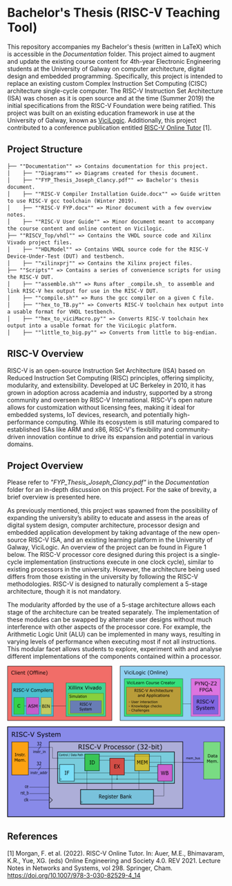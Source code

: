 # Bachelor's Thesis (RISC-V Teaching Tool)

This repository accompanies my Bachelor's thesis (written in LaTeX) which is accessible in the _Documentation_ folder. This project aimed to augment and update the existing course content for 4th-year Electronic Engineering students at the University of Galway on computer architecture, digital design and embedded programming. Specifically, this project is intended to replace an existing custom Complex Instruction Set Computing (CISC) architecture single-cycle computer. The RISC-V Instruction Set Architecture (ISA) was chosen as it is open source and at the time (Summer 2019) the initial specifications from the RISC-V Foundation were being ratified. This project was built on an existing education framework in use at the University of Galway, known as [ViciLogic](https://ieeexplore.ieee.org/document/7058191). Additionally, this project contributed to a conference publication entitled [RISC-V Online Tutor](http://dx.doi.org/10.1007/978-3-030-82529-4_14) [1].

## Project Structure

```
├── ""Documentation"" => Contains documentation for this project.  
│    ├── ""Diagrams"" => Diagrams created for thesis document.  
│    ├── ""FYP_Thesis_Joseph_Clancy.pdf"" => Bachelor's thesis document.  
│    ├── ""RISC-V Compiler Installation Guide.docx"" => Guide written to use RISC-V gcc toolchain (Winter 2019).  
│    ├── ""RISC-V FYP.docx"" => Minor document with a few overview notes.  
│    ├── ""RISC-V User Guide"" => Minor document meant to accompany the course content and online content on Vicilogic.  
├── ""RISCV_Top/vhdl"" => Contains the VHDL source code and Xilinx Vivado project files.  
│    ├── ""HDLModel"" => Contains VHDL source code for the RISC-V Device-Under-Test (DUT) and testbench.  
│    ├── ""xilinxprj"" => Contains the Xilinx project files.  
├── ""Scripts"" => Contains a series of convenience scripts for using the RISC-V DUT.  
│    ├── ""assemble.sh"" => Runs after _compile.sh_ to assemble and link RISC-V hex output for use in the RISC-V DUT.  
│    ├── ""compile.sh"" => Runs the gcc compiler on a given C file.  
│    ├── ""hex_to_TB.py"" => Converts RISC-V toolchain hex output into a usable format for VHDL testbench.  
│    ├── ""hex_to_viciMacro.py"" => Converts RISC-V toolchain hex output into a usable format for the ViciLogic platform.  
│    ├── ""little_to_big.py"" => Converts from little to big-endian.  
```

## RISC-V Overview

RISC-V is an open-source Instruction Set Architecture (ISA) based on Reduced Instruction Set Computing (RISC) principles, offering simplicity, modularity, and extensibility. Developed at UC Berkeley in 2010, it has grown in adoption across academia and industry, supported by a strong community and overseen by RISC-V International. RISC-V's open nature allows for customization without licensing fees, making it ideal for embedded systems, IoT devices, research, and potentially high-performance computing. While its ecosystem is still maturing compared to established ISAs like ARM and x86, RISC-V's flexibility and community-driven innovation continue to drive its expansion and potential in various domains.

## Project Overview

Please refer to _"FYP_Thesis_Joseph_Clancy.pdf"_ in the _Documentation_ folder for an in-depth discussion on this project. For the sake of brevity, a brief overview is presented here.

As previously mentioned, this project was spawned from the possibility of expanding the university’s ability to educate and assess in the areas of digital system design, computer architecture, processor design
and embedded application development by taking advantage of the new open-source RISC-V ISA, and an existing learning platform in the University of Galway, ViciLogic. An overview of the project can be found in Figure 1 below. The RISC-V processor core designed during this project is a single-cycle implementation (instructions execute in one clock cycle), similar to existing processors in the university. However, the architecture being used differs from those existing in the university by following the RISC-V methodologies. RISC-V is designed to naturally complement a 5-stage architecture, though it is not mandatory.

The modularity afforded by the use of a 5-stage architecture allows each stage of the architecture can be treated separately. The implementation of these modules can be swapped by alternate user designs without much interference with other aspects of the processor core. For example, the Arithmetic Logic Unit (ALU) can be implemented in many ways, resulting in varying levels of performance when executing most if not all instructions. This modular facet allows students to explore, experiment with and analyse different implementations of the components contained within a processor.

![Figure 1 - Bachelor's Thesis Project Overview](/Documentation/Diagrams/FYP_Context.png "Figure 1 - Bachelor's Thesis Project Overview")

## References
[1] Morgan, F. et al. (2022). RISC-V Online Tutor. In: Auer, M.E., Bhimavaram, K.R., Yue, XG. (eds) Online Engineering and Society 4.0. REV 2021. Lecture Notes in Networks and Systems, vol 298. Springer, Cham. https://doi.org/10.1007/978-3-030-82529-4_14
